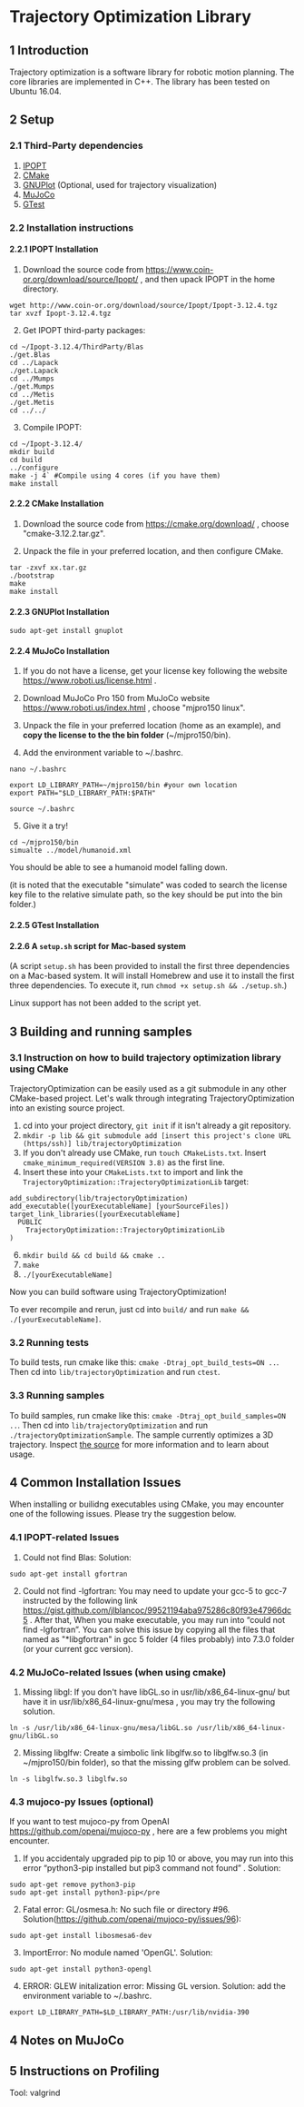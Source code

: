 # Trajectory Optimization Library

## 1 Introduction

Trajectory optimization is a software library for robotic motion planning. The core libraries are implemented in C++. The library has been tested on Ubuntu 16.04.

## 2 Setup

### 2.1 Third-Party dependencies

1) [IPOPT](https://projects.coin-or.org/Ipopt)
2) [CMake](https://cmake.org/)
3) [GNUPlot](http://www.gnuplot.info/) (Optional, used for trajectory visualization)
4) [MuJoCo](http://www.mujoco.org)
5) [GTest](https://github.com/google/googletest)


### 2.2 Installation instructions

#### 2.2.1 IPOPT Installation

1) Download the source code from https://www.coin-or.org/download/source/Ipopt/ , and then upack IPOPT in the home directory.
```
wget http://www.coin-or.org/download/source/Ipopt/Ipopt-3.12.4.tgz
tar xvzf Ipopt-3.12.4.tgz
```

2) Get IPOPT third-party packages:
```
cd ~/Ipopt-3.12.4/ThirdParty/Blas
./get.Blas
cd ../Lapack
./get.Lapack
cd ../Mumps
./get.Mumps
cd ../Metis
./get.Metis
cd ../../
```
3) Compile IPOPT:
```
cd ~/Ipopt-3.12.4/
mkdir build
cd build
../configure
make -j 4` #Compile using 4 cores (if you have them) 
make install
```

#### 2.2.2 CMake Installation

1) Download the source code from https://cmake.org/download/ , choose "cmake-3.12.2.tar.gz".

2) Unpack the file in your preferred location, and then configure CMake.

```
tar -zxvf xx.tar.gz 
./bootstrap 
make 
make install
```

#### 2.2.3 GNUPlot Installation
```
sudo apt-get install gnuplot
```

#### 2.2.4 MuJoCo Installation
1) If you do not have a license, get your license key following the website https://www.roboti.us/license.html .

2) Download MuJoCo Pro 150 from MuJoCo website https://www.roboti.us/index.html , choose "mjpro150 linux".

3) Unpack the file in your preferred location (home as an example), and **copy the license to the the bin folder** (~/mjpro150/bin).

4) Add the environment variable to ~/.bashrc. 

```
nano ~/.bashrc
```

```
export LD_LIBRARY_PATH=~/mjpro150/bin #your own location
export PATH="$LD_LIBRARY_PATH:$PATH"
```

```
source ~/.bashrc
```

5) Give it a try! 

```
cd ~/mjpro150/bin
simualte ../model/humanoid.xml
```

You should be able to see a humanoid model falling down.

(it is noted that the executable "simulate" was coded to search the license key file to the relative simulate path, so the key should be put into the bin folder.)

#### 2.2.5 GTest Installation


#### 2.2.6 A `setup.sh` script for Mac-based system
(A script `setup.sh` has been provided to install the first three dependencies on a Mac-based system. It will install Homebrew and use it to install the first three dependencies. To execute it, run `chmod +x setup.sh && ./setup.sh`.)

Linux support has not been added to the script yet.


## 3 Building and running samples

### 3.1 Instruction on how to build trajectory optimization library using CMake
TrajectoryOptimization can be easily used as a git submodule in any other CMake-based project. Let's walk through integrating TrajectoryOptimization into an existing source project.

1) cd into your project directory, `git init` if it isn't already a git repository.
2) `mkdir -p lib && git submodule add [insert this project's clone URL (https/ssh)] lib/trajectoryOptimization`
3) If you don't already use CMake, run `touch CMakeLists.txt`. Insert `cmake_minimum_required(VERSION 3.8)` as the first line.
5) Insert these into your `CMakeLists.txt` to import and link the `TrajectoryOptimization::TrajectoryOptimizationLib` target:
```
add_subdirectory(lib/trajectoryOptimization)
add_executable([yourExecutableName] [yourSourceFiles])
target_link_libraries([yourExecutableName]
  PUBLIC
    TrajectoryOptimization::TrajectoryOptimizationLib
)
```
6) `mkdir build && cd build && cmake ..`
7) `make`
8) `./[yourExecutableName]`

Now you can build software using TrajectoryOptimization!

To ever recompile and rerun, just cd into `build/` and run `make && ./[yourExecutableName]`.

### 3.2 Running tests

To build tests, run cmake like this: `cmake -Dtraj_opt_build_tests=ON ..`. Then cd into `lib/trajectoryOptimization` and run `ctest`.

### 3.3 Running samples

To build samples, run cmake like this: `cmake -Dtraj_opt_build_samples=ON ..`. Then cd into `lib/trajectoryOptimization` and run `./trajectoryOptimizationSample`. The sample currently optimizes a 3D trajectory. Inspect [the source](src/trajectoryOptimizationMain.cpp) for more information and to learn about usage.


## 4 Common Installation Issues

When installing or builidng executables using CMake, you may encounter one of the following issues. Please try the suggestion below.

### 4.1 IPOPT-related Issues

1) Could not find Blas: Solution:
```
sudo apt-get install gfortran
```
2) Could not find -lgfortran: You may need to update your gcc-5 to gcc-7 instructed by the following link https://gist.github.com/jlblancoc/99521194aba975286c80f93e47966dc5 . After that, When you make executable, you may run into “could not find -lgfortran”. You can solve this issue by copying all the files that named as "\*libgfortran"  in gcc 5 folder (4 files probably) into 7.3.0 folder (or your current gcc version).

### 4.2 MuJoCo-related Issues (when using cmake)

1) Missing libgl: If you don't have libGL.so in usr/lib/x86_64-linux-gnu/ but have it in usr/lib/x86_64-linux-gnu/mesa , you may try the following solution.
```
ln -s /usr/lib/x86_64-linux-gnu/mesa/libGL.so /usr/lib/x86_64-linux-gnu/libGL.so
```

2) Missing libglfw: Create a simbolic link libglfw.so  to libglfw.so.3 (in ~/mjpro150/bin folder), so that the missing glfw problem can be solved.

```
ln -s libglfw.so.3 libglfw.so
```
### 4.3 mujoco-py Issues (optional)

If you want to test mujoco-py from OpenAI https://github.com/openai/mujoco-py , here are a few problems you might encounter.

1) If you accidentaly upgraded pip to pip 10 or above, you may run into this error “python3-pip installed but pip3 command not found” . Solution:
```
sudo apt-get remove python3-pip
sudo apt-get install python3-pip</pre
```
2) Fatal error: GL/osmesa.h: No such file or directory #96. Solution(https://github.com/openai/mujoco-py/issues/96):
```
sudo apt-get install libosmesa6-dev
```

3) ImportError: No module named 'OpenGL'. Solution:
```
sudo apt-get install python3-opengl
```

4) ERROR: GLEW initalization error: Missing GL version. Solution: add the environment variable to ~/.bashrc. 
```
export LD_LIBRARY_PATH=$LD_LIBRARY_PATH:/usr/lib/nvidia-390
```

## 4 Notes on MuJoCo


## 5 Instructions on Profiling
Tool: valgrind
